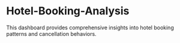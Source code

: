 # Hotel-Booking-Analysis
This dashboard provides comprehensive insights into hotel booking patterns and cancellation behaviors.
